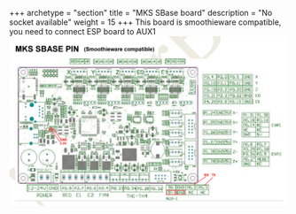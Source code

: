 +++
archetype = "section"
title = "MKS SBase board"
description = "No socket available"
weight = 15
+++
This board is smoothieware compatible, you need to connect ESP board to AUX1
![step1](mks-smoothie.png?width=300px)
